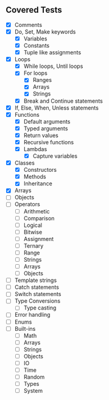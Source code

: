 ## Covered Tests

- [x] Comments
- [x] Do, Set, Make keywords
    - [x] Variables
    - [x] Constants
    - [x] Tuple like assignments
- [x] Loops
    - [x] While loops, Until loops
    - [x] For loops
        - [x] Ranges
        - [x] Arrays
        - [x] Strings
    - [x] Break and Continue statements
- [x] If, Else, When, Unless statements
- [x] Functions
    - [x] Default arguments
    - [x] Typed arguments
    - [x] Return values
    - [X] Recursive functions
    - [x] Lambdas
        - [x] Capture variables
- [x] Classes
    - [x] Constructors
    - [x] Methods
    - [x] Inheritance
- [x] Arrays
- [ ] Objects
- [ ] Operators
    - [ ] Arithmetic
    - [ ] Comparison
    - [ ] Logical
    - [ ] Bitwise
    - [ ] Assignment
    - [ ] Ternary
    - [ ] Range
    - [ ] Strings
    - [ ] Arrays
    - [ ] Objects
- [ ] Template strings
- [ ] Catch statements
- [ ] Switch statements
- [ ] Type Conversions
    - [ ] Type casting
- [ ] Error handling
- [ ] Enums
- [ ] Built-ins
    - [ ] Math
    - [ ] Arrays
    - [ ] Strings
    - [ ] Objects
    - [ ] IO
    - [ ] Time
    - [ ] Random
    - [ ] Types
    - [ ] System